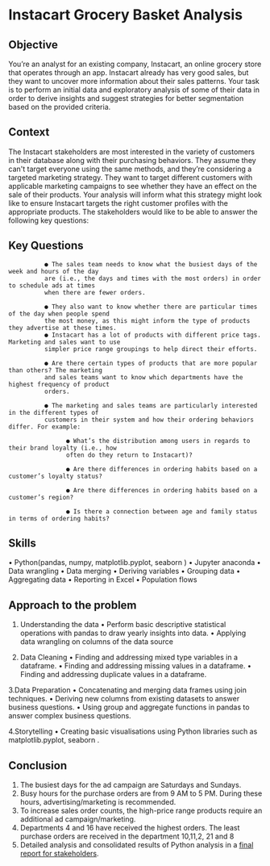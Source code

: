 
# Instacart Grocery Basket Analysis


## Objective
You’re an analyst for an existing company, Instacart, an online grocery store that operates
through an app. Instacart already has very good sales, but they want to uncover more
information about their sales patterns. Your task is to perform an initial data and exploratory
analysis of some of their data in order to derive insights and suggest strategies for better
segmentation based on the provided criteria.

## Context
The Instacart stakeholders are most interested in the variety of customers in their database
along with their purchasing behaviors. They assume they can't target everyone using the same
methods, and they’re considering a targeted marketing strategy. They want to target different
customers with applicable marketing campaigns to see whether they have an effect on the sale
of their products. Your analysis will inform what this strategy might look like to ensure Instacart
targets the right customer profiles with the appropriate products. The stakeholders would like to
be able to answer the following key questions:

## Key Questions
              ● The sales team needs to know what the busiest days of the week and hours of the day
              are (i.e., the days and times with the most orders) in order to schedule ads at times
              when there are fewer orders.
              
              ● They also want to know whether there are particular times of the day when people spend
              the most money, as this might inform the type of products they advertise at these times.
              ● Instacart has a lot of products with different price tags. Marketing and sales want to use
              simpler price range groupings to help direct their efforts.
              
              ● Are there certain types of products that are more popular than others? The marketing
              and sales teams want to know which departments have the highest frequency of product
              orders.
              
              ● The marketing and sales teams are particularly interested in the different types of
              customers in their system and how their ordering behaviors differ. For example:
              
                    ● What’s the distribution among users in regards to their brand loyalty (i.e., how
                    often do they return to Instacart)?
                    
                    ● Are there differences in ordering habits based on a customer’s loyalty status?
                    
                    ● Are there differences in ordering habits based on a customer’s region?
                    
                    ● Is there a connection between age and family status in terms of ordering habits?


## Skills

  • Python(pandas, numpy, matplotlib.pyplot, seaborn )
  • Jupyter anaconda
  • Data wrangling
  • Data merging
  • Deriving variables
  • Grouping data
  • Aggregating data
  • Reporting in Excel
  • Population flows


## Approach to the problem

  1. Understanding the data
  • Perform basic descriptive statistical operations with pandas to draw yearly insights into data.
  • Applying data wrangling on columns of the data source
  
  
  2. Data Cleaning
  • Finding and addressing mixed type variables in a dataframe.
  • Finding and addressing missing values in a dataframe.
  • Finding and addressing duplicate values in a dataframe.
  
  3.Data Preparation
  • Concatenating and merging data frames using join techniques.
  • Deriving new columns from existing datasets to answer business questions.
  • Using group and aggregate functions in pandas to answer complex business questions.
  
  
  4.Storytelling
  • Creating basic visualisations using Python libraries such as matplotlib.pyplot, seaborn .



## Conclusion
  1. The busiest days for the ad campaign are Saturdays and Sundays.
  2. Busy hours for the purchase orders are from 9 AM to 5 PM. During these hours, advertising/marketing is recommended.
  3. To increase sales order counts, the high-price range products require an additional ad campaign/marketing.
  4. Departments 4 and 16 have received the highest orders. The least purchase orders are received in the department 10,11,2, 21 and 8
  5. Detailed analysis and consolidated results of Python analysis in a [final report for stakeholders](https://github.com/abdulkayyummuttaki/InstacartGroceryBasket/blob/main/Storytelling.xlsx).
